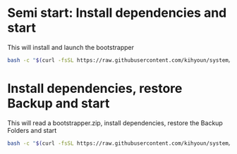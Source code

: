 # Semi start: Install dependencies and start
This will install and launch the bootstrapper
```bash
bash -c "$(curl -fsSL https://raw.githubusercontent.com/kihyoun/system/main/prepare-host.sh)"
```

# Install dependencies, restore Backup and start
This will read a bootstrapper.zip, install dependencies, restore the Backup Folders and start 
```bash
bash -c "$(curl -fsSL https://raw.githubusercontent.com/kihyoun/system/main/restore-prepare.sh)"
```

